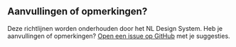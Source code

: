 ## Aanvullingen of opmerkingen?

Deze richtlijnen worden onderhouden door het NL Design System.
Heb je aanvullingen of opmerkingen? [Open een issue op GitHub](https://github.com/nl-design-system/documentatie/issues/new) met je suggesties.
